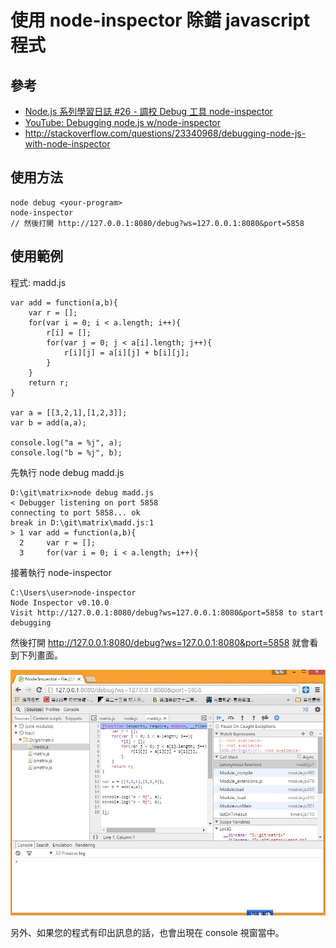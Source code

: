 # 使用 node-inspector 除錯 javascript 程式

## 參考

* [Node.js 系列學習日誌 #26 - 調校 Debug 工具 node-inspector](http://ithelp.ithome.com.tw/question/10161382)
* [YouTube: Debugging node.js w/node-inspector](https://www.youtube.com/watch?v=03qGA-GJXjI)
 * <http://stackoverflow.com/questions/23340968/debugging-node-js-with-node-inspector>

## 使用方法

```
node debug <your-program>
node-inspector 
// 然後打開 http://127.0.0.1:8080/debug?ws=127.0.0.1:8080&port=5858
```

## 使用範例

程式: madd.js

```
var add = function(a,b){
	var r = [];
	for(var i = 0; i < a.length; i++){
		r[i] = [];
		for(var j = 0; j < a[i].length; j++){
			r[i][j] = a[i][j] + b[i][j];
		}
	}
	return r;
}

var a = [[3,2,1],[1,2,3]];
var b = add(a,a);

console.log("a = %j", a);
console.log("b = %j", b);
```

先執行 node debug madd.js

```
D:\git\matrix>node debug madd.js
< Debugger listening on port 5858
connecting to port 5858... ok
break in D:\git\matrix\madd.js:1
> 1 var add = function(a,b){
  2     var r = [];
  3     for(var i = 0; i < a.length; i++){
```

接著執行 node-inspector

```
C:\Users\user>node-inspector
Node Inspector v0.10.0
Visit http://127.0.0.1:8080/debug?ws=127.0.0.1:8080&port=5858 to start debugging
```

然後打開 http://127.0.0.1:8080/debug?ws=127.0.0.1:8080&port=5858 就會看到下列畫面。

![](node-inspector-run.jpg)

另外、如果您的程式有印出訊息的話，也會出現在 console 視窗當中。


